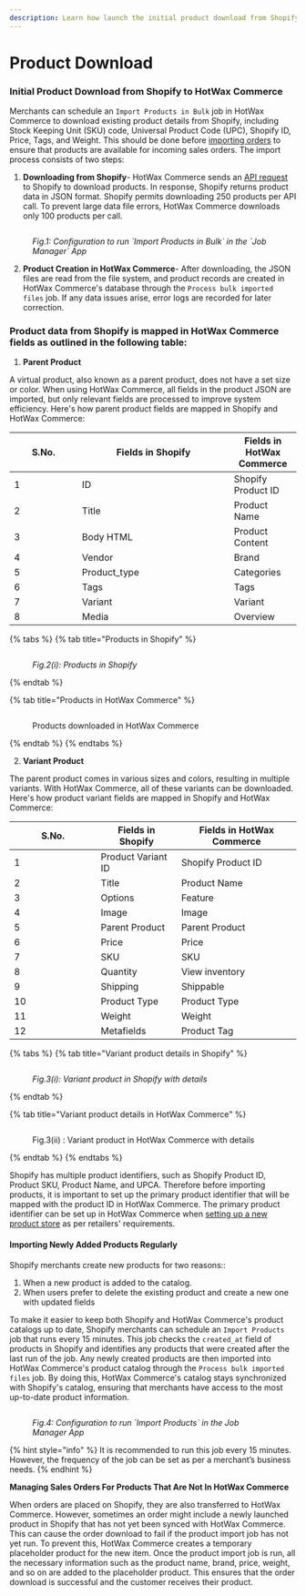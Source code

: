 ```yaml
---
description: Learn how launch the initial product download from Shopify.
---
```


# Product Download

### Initial Product Download from Shopify to HotWax Commerce

Merchants can schedule an `Import Products in Bulk` job in HotWax Commerce to download existing product details from Shopify, including Stock Keeping Unit (SKU) code, Universal Product Code (UPC), Shopify ID, Price, Tags, and Weight. This should be done before [importing orders](../../shopify-integration/how-are-orders-downloaded-from-shopify-to-hotwax-commerce/order-download/) to ensure that products are available for incoming sales orders. The import process consists of two steps:

1. **Downloading from Shopify**- HotWax Commerce sends an [API request](https://shopify.dev/docs/api/admin-rest/2022-10/resources/product#get-products?ids=632910392,921728736) to Shopify to download products. In response, Shopify returns product data in JSON format. Shopify permits downloading 250 products per API call. To prevent large data file errors, HotWax Commerce downloads only 100 products per call.

<figure><img src="../../.gitbook/assets/2.png" alt=""><figcaption><p><em>Fig.1: Configuration to run `Import Products in Bulk` in the `Job Manager` App</em></p></figcaption></figure>

2. **Product Creation in HotWax Commerce**- After downloading, the JSON files are read from the file system, and product records are created in HotWax Commerce's database through the `Process bulk imported files` job. If any data issues arise, error logs are recorded for later correction.

### Product data from Shopify is mapped in HotWax Commerce fields as outlined in the following table:

1. **Parent Product**

A virtual product, also known as a parent product, does not have a set size or color. When using HotWax Commerce, all fields in the product JSON are imported, but only relevant fields are processed to improve system efficiency. Here's how parent product fields are mapped in Shopify and HotWax Commerce:

<table><thead><tr><th width="103.33333333333331">S.No.</th><th width="251">Fields in Shopify</th><th>Fields in HotWax Commerce</th></tr></thead><tbody><tr><td>1</td><td>ID</td><td>Shopify Product ID</td></tr><tr><td>2</td><td>Title</td><td>Product Name</td></tr><tr><td>3</td><td>Body HTML</td><td>Product Content</td></tr><tr><td>4</td><td>Vendor</td><td>Brand</td></tr><tr><td>5</td><td>Product_type</td><td>Categories</td></tr><tr><td>6</td><td>Tags</td><td>Tags</td></tr><tr><td>7</td><td>Variant</td><td>Variant</td></tr><tr><td>8</td><td>Media</td><td>Overview</td></tr></tbody></table>

{% tabs %}
{% tab title="Products in Shopify" %}
<div data-full-width="false">

<figure><img src="../../.gitbook/assets/3.png" alt=""><figcaption><p><em>Fig.2(i): Products in Shopify</em></p></figcaption></figure>

</div>
{% endtab %}

{% tab title="Products in HotWax Commerce" %}
<div data-full-width="false">

<figure><img src="../../.gitbook/assets/4.png" alt=""><figcaption><p>Products downloaded in HotWax Commerce</p></figcaption></figure>

</div>
{% endtab %}
{% endtabs %}

2. **Variant Product**

The parent product comes in various sizes and colors, resulting in multiple variants. With HotWax Commerce, all of these variants can be downloaded. Here's how product variant fields are mapped in Shopify and HotWax Commerce:

<table><thead><tr><th width="136.33333333333331">S.No.</th><th>Fields in Shopify</th><th>Fields in HotWax Commerce</th></tr></thead><tbody><tr><td>1</td><td>Product Variant ID</td><td>Shopify Product ID</td></tr><tr><td>2</td><td>Title</td><td>Product Name</td></tr><tr><td>3</td><td>Options</td><td>Feature</td></tr><tr><td>4</td><td>Image</td><td>Image</td></tr><tr><td>5</td><td>Parent Product</td><td>Parent Product</td></tr><tr><td>6</td><td>Price</td><td>Price</td></tr><tr><td>7</td><td>SKU</td><td>SKU</td></tr><tr><td>8</td><td>Quantity</td><td>View inventory</td></tr><tr><td>9</td><td>Shipping</td><td>Shippable</td></tr><tr><td>10</td><td>Product Type</td><td>Product Type</td></tr><tr><td>11</td><td>Weight</td><td>Weight</td></tr><tr><td>12</td><td>Metafields</td><td>Product Tag</td></tr></tbody></table>

{% tabs %}
{% tab title="Variant product details in Shopify" %}
<figure><img src="../../.gitbook/assets/5 (1).png" alt=""><figcaption><p><em>Fig.3(i): Variant product in Shopify with details</em></p></figcaption></figure>
{% endtab %}

{% tab title="Variant product details in HotWax Commerce" %}
<figure><img src="../../.gitbook/assets/6 (1).png" alt=""><figcaption><p>Fig.3(ii) : Variant product in HotWax Commerce with details</p></figcaption></figure>
{% endtab %}
{% endtabs %}

Shopify has multiple product identifiers, such as Shopify Product ID, Product SKU, Product Name, and UPCA. Therefore before importing products, it is important to set up the primary product identifier that will be mapped with the product ID in HotWax Commerce. The primary product identifier can be set up in HotWax Commerce when [setting up a new product store](https://docs.hotwax.co/documents/v/system-admins/product-store/product-store) as per retailers' requirements.

#### Importing Newly Added Products Regularly

Shopify merchants create new products for two reasons::

1. When a new product is added to the catalog.
2. When users prefer to delete the existing product and create a new one with updated fields

To make it easier to keep both Shopify and HotWax Commerce's product catalogs up to date, Shopify merchants can schedule an `Import Products` job that runs every 15 minutes. This job checks the `created_at` field of products in Shopify and identifies any products that were created after the last run of the job. Any newly created products are then imported into HotWax Commerce's product catalog through the `Process bulk imported files` job. By doing this, HotWax Commerce's catalog stays synchronized with Shopify's catalog, ensuring that merchants have access to the most up-to-date product information.

<figure><img src="../../.gitbook/assets/7.png" alt=""><figcaption><p><em>Fig.4: Configuration to run `Import Products` in the Job Manager App</em></p></figcaption></figure>

{% hint style="info" %}
It is recommended to run this job every 15 minutes. However, the frequency of the job can be set as per a merchant’s business needs.
{% endhint %}

**Managing Sales Orders For Products That Are Not In HotWax Commerce**

When orders are placed on Shopify, they are also transferred to HotWax Commerce. However, sometimes an order might include a newly launched product in Shopify that has not yet been synced with HotWax Commerce. This can cause the order download to fail if the product import job has not yet run. To prevent this, HotWax Commerce creates a temporary placeholder product for the new item. Once the product import job is run, all the necessary information such as the product name, brand, price, weight, and so on are added to the placeholder product. This ensures that the order download is successful and the customer receives their product.
